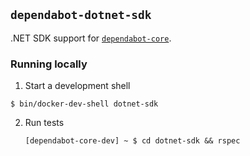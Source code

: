 ## `dependabot-dotnet-sdk`

.NET SDK support for [`dependabot-core`][core-repo].

### Running locally

1. Start a development shell

  ```
  $ bin/docker-dev-shell dotnet-sdk
  ```

2. Run tests
   ```
   [dependabot-core-dev] ~ $ cd dotnet-sdk && rspec
   ```

[core-repo]: https://github.com/dependabot/dependabot-core
